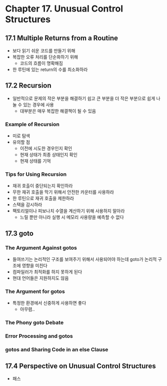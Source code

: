 # Chapter 17. Unusual Control Structures

## 17.1 Multiple Returns from a Routine
- 보다 읽기 쉬운 코드를 만들기 위해
- 복잡한 오류 처리를 단순화하기 위해
  - 코드의 흐름이 명확해짐
- 한 루틴에 있는 return의 수를 최소화하라

## 17.2 Recursion
- 일반적으로 문제의 작은 부분을 해결하기 쉽고 큰 부분을 더 작은 부분으로 쉽게 나눌 수 있는 경우에 사용
  - 대부분은 매우 복잡한 해결책이 될 수 있음

### Example of Recursion
- 미로 탐색
- 유의할 점
  - 이전에 시도한 경우인지 확인
  - 현재 상태가 최종 상태인지 확인
  - 현재 상태를 기억

### Tips for Using Recursion
- 재귀 호출이 중단되는지 확인하라
- 무한 재귀 호출을 막기 위해서 안전한 카운터를 사용하라
- 한 루틴으로 재귀 호출을 제한하라
- 스택을 감시하라
- 팩토리얼이나 피보나치 수열을 계산하기 위해 사용하지 말아라
  - 느릴 뿐만 아니라 실행 시 메모리 사용량을 예측할 수 없다

## 17.3 goto

### The Argument Against gotos
- 들여쓰기는 논리적인 구조를 보여주기 위해서 사용되어야 하는데 goto가 논리적 구조에 영향을 미친다
- 컴파일러가 최적화를 하지 못하게 된다
- 현대 언어들은 지원하지도 않음

### The Argument for gotos
- 특정한 환경에서 신중하게 사용하면 좋다
  - 아무렴..

### The Phony goto Debate
### Error Processing and gotos
### gotos and Sharing Code in an else Clause

## 17.4 Perspective on Unusual Control Structures
- 패스
